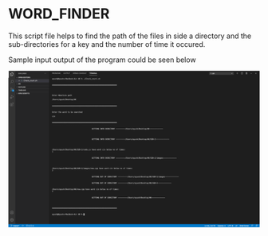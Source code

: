 # WORD_FINDER
This script file helps to find the path of the files in side a directory and the sub-directories for a key and the number of time it occured.


Sample input output of the program could be seen below

![SAMPLE_I:O](/SAMPLE_I:O.png)
